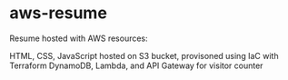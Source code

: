 # aws-resume

Resume hosted with AWS resources:

HTML, CSS, JavaScript hosted on S3 bucket, provisoned using IaC with Terraform
DynamoDB, Lambda, and API Gateway for visitor counter
